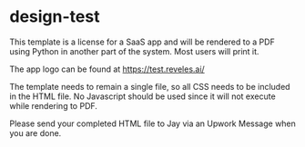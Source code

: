 # design-test
This template is a license for a SaaS app and will be rendered to a PDF using Python in another part of the system.  Most users will print it.

The app logo can be found at https://test.reveles.ai/

The template needs to remain a single file, so all CSS needs to be included in the HTML file.  No Javascript should be used since it will not execute while rendering to PDF.

Please send your completed HTML file to Jay via an Upwork Message when you are done.
